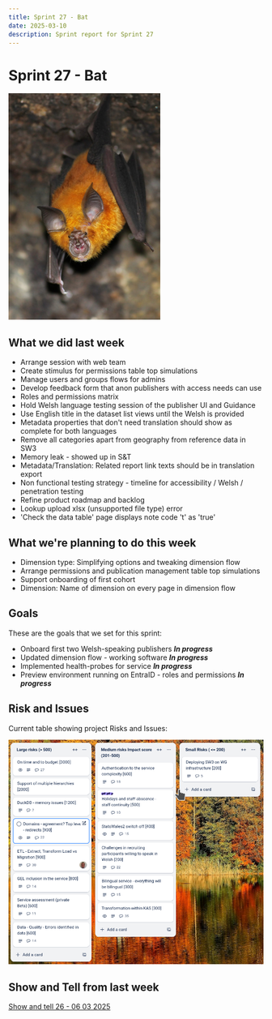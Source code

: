 ```yaml
---
title: Sprint 27 - Bat
date: 2025-03-10
description: Sprint report for Sprint 27
---
```


# Sprint 27 - Bat

![Sprint Image](bat.jpg)

## What we did last week

- Arrange session with web team
- Create stimulus for permissions table top simulations
- Manage users and groups flows for admins
- Develop feedback form that anon publishers with access needs can use
- Roles and permissions matrix
- Hold Welsh language testing session of the publisher UI and Guidance
- Use English title in the dataset list views until the Welsh is provided
- Metadata properties that don't need translation should show as complete for both languages
- Remove all categories apart from geography from reference data in SW3
- Memory leak - showed up in S&T
- Metadata/Translation: Related report link texts should be in translation export
- Non functional testing strategy - timeline for accessibility / Welsh / penetration testing
- Refine product roadmap and backlog
- Lookup upload xlsx (unsupported file type) error
- 'Check the data table' page displays note code 't' as 'true'

## What we're planning to do this week

- Dimension type: Simplifying options and tweaking dimension flow
- Arrange permissions and publication management table top simulations
- Support onboarding of first cohort 
- Dimension: Name of dimension on every page in dimension flow

## Goals

These are the goals that we set for this sprint:

- Onboard first two Welsh-speaking publishers <span class="badge bg-info">_**In progress**_</span>
- Updated dimension flow - working software <span class="badge bg-info">_**In progress**_</span>
- Implemented health-probes for service  <span class="badge bg-info">_**In progress**_</span>
- Preview environment running on EntraID - roles and permissions <span class="badge bg-info">_**In progress**_</span>

## Risk and Issues

Current table showing project Risks and Issues:

![Risks and Issues](risksBoard20250310.png)

## Show and Tell from last week

[Show and tell 26 - 06 03 2025](https://docs.google.com/presentation/d/1uwufa0GenPoybC7v_txMjFQZINmghbwYd0yObbxpFQY/edit?usp=sharing)

